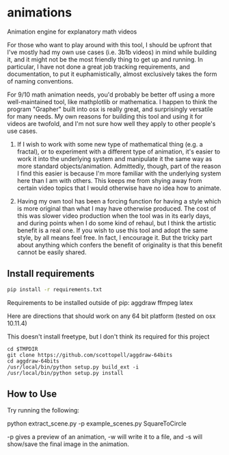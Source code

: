 # animations
Animation engine for explanatory math videos

For those who want to play around with this tool, I should be upfront that I've mostly had my own use cases (i.e. 3b1b videos) in mind while building it, and it might not be the most friendly thing to get up and running.  In particular, I have not done a great job tracking requirements, and documentation, to put it euphamistically, almost exclusively takes the form of naming conventions.

For 9/10 math animation needs, you'd probably be better off using a more well-maintained tool, like mathplotlib or mathematica.  I happen to think the program "Grapher" built into osx is really great, and surprisingly versatile for many needs.  My own reasons for building this tool and using it for videos are twofold, and I'm not sure how well they apply to other people's use cases.

  1) If I wish to work with some new type of mathematical thing (e.g. a fractal), or to experiment with a different type of animation, it's easier to work it into the underlying system and manipulate it the same way as more standard objects/animation.  Admittedly, though, part of the reason I find this easier is because I'm more familiar with the underlying system here than I am with others.  This keeps me from shying away from certain video topics that I would otherwise have no idea how to animate.

  2) Having my own tool has been a forcing function for having a style which is more original than what I may have otherwise produced. The cost of this was slower video production when the tool was in its early days, and during points when I do some kind of rehaul, but I think the artistic benefit is a real one.  If you wish to use this tool and adopt the same style, by all means feel free.  In fact, I encourage it.  But the tricky part about anything which confers the benefit of originality is that this benefit cannot be easily shared.


## Install requirements
```sh
pip install -r requirements.txt
```

Requirements to be installed outside of pip:
aggdraw
ffmpeg
latex

Here are directions that should work on any 64 bit platform (tested on osx
10.11.4)

This doesn't install freetype, but I don't think its required for this project

```
cd $TMPDIR
git clone https://github.com/scottopell/aggdraw-64bits
cd aggdraw-64bits
/usr/local/bin/python setup.py build_ext -i
/usr/local/bin/python setup.py install
```

## How to Use
Try running the following:

python extract_scene.py -p example_scenes.py SquareToCircle

-p gives a preview of an animation, -w will write it to a file, and -s will show/save the final image in the animation.
